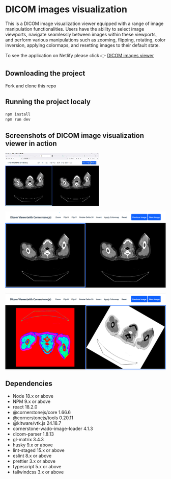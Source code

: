 # DICOM images visualization

This is a DICOM image visualization viewer equipped with a range of image manipulation functionalities. Users have the ability to select image viewports, navigate seamlessly between images within these viewports, and perform various manipulations such as zooming, flipping, rotating, color inversion, applying colormaps, and resetting images to their default state.

To see the application on Netlify please click 👉 [DICOM images viewer](https://fix-it-lhl.netlify.com/)

## Downloading the project

Fork and clone this repo

## Running the project localy

```sh
npm install
npm run dev
```

## Screenshots of DICOM image visualization viewer in action

!["DICOM image visualization viewer-1"](src/assets/dicom-image-viewer.gif)

!["DICOM image visualization viewer-1"](src/assets/dicom-viewer-images/dicom-image-1.png)

!["DICOM image visualization viewer-2"](src/assets/dicom-viewer-images/dicom-image-2.png)

## Dependencies
- Node 18.x or above
- NPM 9.x or above
- react 18.2.0
- @cornerstonejs/core 1.66.6
- @cornerstonejs/tools 0.20.11
- @kitware/vtk.js 24.18.7
- cornerstone-wado-image-loader 4.1.3
- dicom-parser 1.8.13
- gl-matrix 3.4.3
- husky 9.x or above
- lint-staged 15.x or above
- eslint 8.x or above
- prettier 3.x or above
- typescript 5.x or above
- tailwindcss 3.x or above
